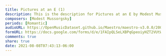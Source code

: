 ```yaml
---
title: Pictures at an E (1)
description: This is the description for Pictures at an E by Modest Mussorgsky
composers: [Modest Mussorgsky]
periods: [Romantic]
audioURL: https://OpenMusicDataset.github.io/Maestro/maestro-v3.0.0/2006/MIDI-Unprocessed_04_R1_2006_01-04_ORIG_MID--AUDIO_04_R1_2006_04_Track04_wav.midi
formURL: https://docs.google.com/forms/d/e/1FAIpQLSeLXBPqGpeoiyHZT2VUtWe_xbc8VqS10HKTSf6RVoHtUytzIg/viewform
comments: true
share: true
date: 2021-08-08T07:43:13-06:00
---
```

